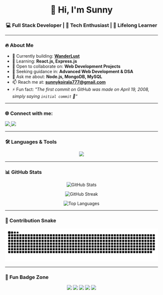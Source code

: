 <h1 align="center">👋 Hi, I'm Sunny</h1>
<h3 align="center">💻 Full Stack Developer | 🚀 Tech Enthusiast | 🌱 Lifelong Learner</h3>

---

### 🔥 About Me
- 🔭 Currently building: [**WanderLust**](https://github.com/SunnyKoirala/WanderLust.git)  
- 🌱 Learning: **React.js, Express.js**  
- 👯 Open to collaborate on: **Web Development Projects**  
- 🤝 Seeking guidance in: **Advanced Web Development & DSA**  
- 💬 Ask me about: **Node.js, MongoDB, MySQL**  
- 📫 Reach me at: **sunnykoirala777@gmail.com**  
- ⚡ Fun fact: *"The first commit on GitHub was made on April 19, 2008, simply saying `initial commit` 🚀"*  

---

### 🌐 Connect with me:
<p align="left">
<a href="https://www.linkedin.com/in/sunnykoirala/" target="_blank">
  <img src="https://img.shields.io/badge/LinkedIn-0077B5?style=for-the-badge&logo=linkedin&logoColor=white"/>
</a>
<a href="mailto:sunnykoirala777@gmail.com" target="_blank">
  <img src="https://img.shields.io/badge/Gmail-D14836?style=for-the-badge&logo=gmail&logoColor=white"/>
</a>
</p>

---

### 🛠️ Languages & Tools
<p align="center">
  <img src="https://skillicons.dev/icons?i=html,css,bootstrap,js,react,nodejs,express,mongodb,mysql,postgres,php,java" />
</p>

---

### 📊 GitHub Stats
<p align="center">
  <img src="https://github-readme-stats.vercel.app/api?username=sunnykoirala&show_icons=true&theme=tokyonight" alt="GitHub Stats" />
</p>

<p align="center">
  <img src="https://github-readme-streak-stats.herokuapp.com/?user=sunnykoirala&theme=tokyonight" alt="GitHub Streak" />
</p>

<p align="center">
  <img src="https://github-readme-stats.vercel.app/api/top-langs/?username=sunnykoirala&layout=compact&theme=tokyonight&langs_count=8" alt="Top Languages" />
</p>

---

### 🐍 Contribution Snake
<p align="center">
  <img src="https://raw.githubusercontent.com/Platane/snk/output/github-contribution-grid-snake.svg" alt="Snake animation" />
</p>

---

### 🚀 Fun Badge Zone
<p align="center">
  <img src="https://img.shields.io/badge/Code-JavaScript-yellow?style=for-the-badge&logo=javascript" />
  <img src="https://img.shields.io/badge/Backend-Node.js-green?style=for-the-badge&logo=node.js" />
  <img src="https://img.shields.io/badge/Database-MongoDB-brightgreen?style=for-the-badge&logo=mongodb" />
  <img src="https://img.shields.io/badge/Framework-Express.js-lightgrey?style=for-the-badge&logo=express" />
  <img src="https://img.shields.io/badge/Frontend-React-blue?style=for-the-badge&logo=react" />
</p>
